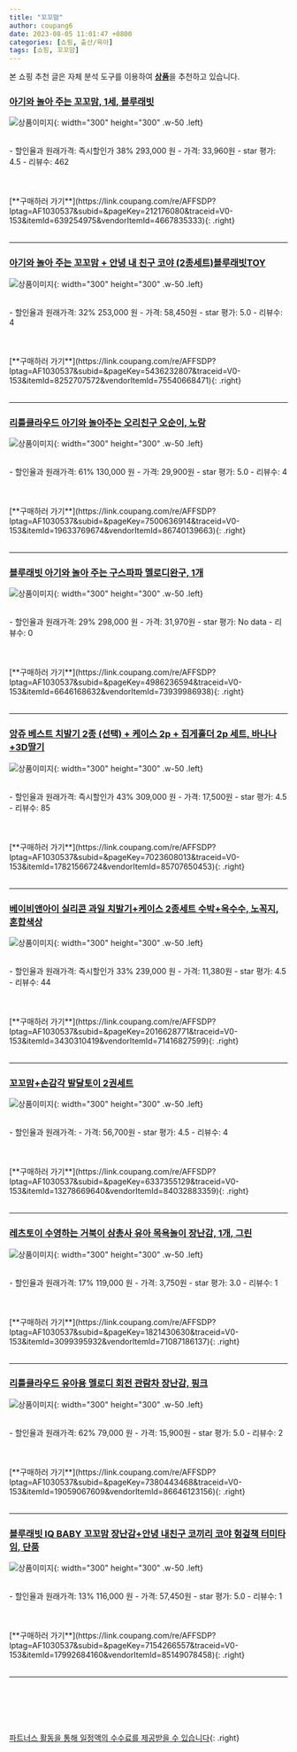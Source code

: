 ```yaml
---
title: "꼬꼬맘"
author: coupang6
date: 2023-08-05 11:01:47 +0800
categories: [쇼핑, 출산/육아]
tags: [쇼핑, 꼬꼬맘]
---
```


본 쇼핑 추천 글은 자체 분석 도구를 이용하여 [**상품**](https://link.coupang.com/a/bao1ui)을 추천하고 있습니다.

### [아기와 놀아 주는 꼬꼬맘, 1세, 블루래빗](https://link.coupang.com/re/AFFSDP?lptag=AF1030537&subid=&pageKey=212176080&traceid=V0-153&itemId=639254975&vendorItemId=4667835333)

![상품이미지](https://thumbnail6.coupangcdn.com/thumbnails/remote/230x230ex/image/retail/images/3671191943679378-fc8991b6-37aa-4646-b937-46421e5df530.jpg){: width="300" height="300" .w-50 .left}


<br>
- 할인율과 원래가격: 즉시할인가 38%  293,000   원
- 가격: 33,960원
- star 평가: 4.5
- 리뷰수: 462
<br>
<br>
<br>
<br>
[**구매하러 가기**](https://link.coupang.com/re/AFFSDP?lptag=AF1030537&subid=&pageKey=212176080&traceid=V0-153&itemId=639254975&vendorItemId=4667835333){: .right}
<br>
<br>

---

### [아기와 놀아 주는 꼬꼬맘 + 안녕 내 친구 코야 (2종세트)블루래빗TOY](https://link.coupang.com/re/AFFSDP?lptag=AF1030537&subid=&pageKey=5436232807&traceid=V0-153&itemId=8252707572&vendorItemId=75540668471)

![상품이미지](https://thumbnail6.coupangcdn.com/thumbnails/remote/230x230ex/image/vendor_inventory/5b78/333154073bd2babef4d8ae8be2b9424fe435556e27739873985b533af75a.jpg){: width="300" height="300" .w-50 .left}


<br>
- 할인율과 원래가격: 32%  253,000   원
- 가격: 58,450원
- star 평가: 5.0
- 리뷰수: 4
<br>
<br>
<br>
<br>
[**구매하러 가기**](https://link.coupang.com/re/AFFSDP?lptag=AF1030537&subid=&pageKey=5436232807&traceid=V0-153&itemId=8252707572&vendorItemId=75540668471){: .right}
<br>
<br>

---

### [리틀클라우드 아기와 놀아주는 오리친구 오순이, 노랑](https://link.coupang.com/re/AFFSDP?lptag=AF1030537&subid=&pageKey=7500636914&traceid=V0-153&itemId=19633769674&vendorItemId=86740139663)

![상품이미지](https://thumbnail6.coupangcdn.com/thumbnails/remote/230x230ex/image/vendor_inventory/1dea/92ad57c623a101393e0952b33b33c99be1ad14ce76b809b2229e49f172bb.jpg){: width="300" height="300" .w-50 .left}


<br>
- 할인율과 원래가격: 61%  130,000   원
- 가격: 29,900원
- star 평가: 5.0
- 리뷰수: 4
<br>
<br>
<br>
<br>
[**구매하러 가기**](https://link.coupang.com/re/AFFSDP?lptag=AF1030537&subid=&pageKey=7500636914&traceid=V0-153&itemId=19633769674&vendorItemId=86740139663){: .right}
<br>
<br>

---

### [블루래빗 아기와 놀아 주는 구스파파 멜로디완구, 1개](https://link.coupang.com/re/AFFSDP?lptag=AF1030537&subid=&pageKey=4986236594&traceid=V0-153&itemId=6646168632&vendorItemId=73939986938)

![상품이미지](https://thumbnail6.coupangcdn.com/thumbnails/remote/230x230ex/image/rs_quotation_api/kkaqbnjo/12eca4e4a263488b8c481800fcaf4521.jpg){: width="300" height="300" .w-50 .left}


<br>
- 할인율과 원래가격: 29%  298,000   원
- 가격: 31,970원
- star 평가: No data
- 리뷰수: 0
<br>
<br>
<br>
<br>
[**구매하러 가기**](https://link.coupang.com/re/AFFSDP?lptag=AF1030537&subid=&pageKey=4986236594&traceid=V0-153&itemId=6646168632&vendorItemId=73939986938){: .right}
<br>
<br>

---

### [앙쥬 베스트 치발기 2종 (선택) + 케이스 2p + 집게홀더 2p 세트, 바나나+3D딸기](https://link.coupang.com/re/AFFSDP?lptag=AF1030537&subid=&pageKey=7023608013&traceid=V0-153&itemId=17821566724&vendorItemId=85707650453)

![상품이미지](https://thumbnail10.coupangcdn.com/thumbnails/remote/230x230ex/image/vendor_inventory/fb56/b1e88c63b02a4670b396b0140f33e7246fb4ac85e5b021d79b87ea703371.jpg){: width="300" height="300" .w-50 .left}


<br>
- 할인율과 원래가격: 즉시할인가 43%  309,000   원
- 가격: 17,500원
- star 평가: 4.5
- 리뷰수: 85
<br>
<br>
<br>
<br>
[**구매하러 가기**](https://link.coupang.com/re/AFFSDP?lptag=AF1030537&subid=&pageKey=7023608013&traceid=V0-153&itemId=17821566724&vendorItemId=85707650453){: .right}
<br>
<br>

---

### [베이비앤아이 실리콘 과일 치발기+케이스 2종세트 수박+옥수수, 노꼭지, 혼합색상](https://link.coupang.com/re/AFFSDP?lptag=AF1030537&subid=&pageKey=2016628771&traceid=V0-153&itemId=3430310419&vendorItemId=71416827599)

![상품이미지](https://thumbnail6.coupangcdn.com/thumbnails/remote/230x230ex/image/retail/images/2020/08/24/19/0/83d101f1-a379-44c0-b130-6a93282cfe36.jpg){: width="300" height="300" .w-50 .left}


<br>
- 할인율과 원래가격: 즉시할인가 33%  239,000   원
- 가격: 11,380원
- star 평가: 4.5
- 리뷰수: 44
<br>
<br>
<br>
<br>
[**구매하러 가기**](https://link.coupang.com/re/AFFSDP?lptag=AF1030537&subid=&pageKey=2016628771&traceid=V0-153&itemId=3430310419&vendorItemId=71416827599){: .right}
<br>
<br>

---

### [꼬꼬맘+손감각 발달토이 2권세트](https://link.coupang.com/re/AFFSDP?lptag=AF1030537&subid=&pageKey=6337355129&traceid=V0-153&itemId=13278669640&vendorItemId=84032883359)

![상품이미지](https://thumbnail10.coupangcdn.com/thumbnails/remote/230x230ex/image/vendor_inventory/3075/0dbff7b0cc32c77484c922f558625a509668c7f6b528a4e7f492cb7b39c6.jpg){: width="300" height="300" .w-50 .left}


<br>
- 할인율과 원래가격: 
- 가격: 56,700원
- star 평가: 4.5
- 리뷰수: 4
<br>
<br>
<br>
<br>
[**구매하러 가기**](https://link.coupang.com/re/AFFSDP?lptag=AF1030537&subid=&pageKey=6337355129&traceid=V0-153&itemId=13278669640&vendorItemId=84032883359){: .right}
<br>
<br>

---

### [레츠토이 수영하는 거북이 삼총사 유아 목욕놀이 장난감, 1개, 그린](https://link.coupang.com/re/AFFSDP?lptag=AF1030537&subid=&pageKey=1821430630&traceid=V0-153&itemId=3099395932&vendorItemId=71087186137)

![상품이미지](https://thumbnail7.coupangcdn.com/thumbnails/remote/230x230ex/image/retail/images/2020/07/14/15/4/24abf052-7e26-4aac-982c-850052eab03e.jpg){: width="300" height="300" .w-50 .left}


<br>
- 할인율과 원래가격: 17%  119,000   원
- 가격: 3,750원
- star 평가: 3.0
- 리뷰수: 1
<br>
<br>
<br>
<br>
[**구매하러 가기**](https://link.coupang.com/re/AFFSDP?lptag=AF1030537&subid=&pageKey=1821430630&traceid=V0-153&itemId=3099395932&vendorItemId=71087186137){: .right}
<br>
<br>

---

### [리틀클라우드 유아용 멜로디 회전 관람차 장난감, 핑크](https://link.coupang.com/re/AFFSDP?lptag=AF1030537&subid=&pageKey=7380443468&traceid=V0-153&itemId=19059067609&vendorItemId=86646123156)

![상품이미지](https://thumbnail9.coupangcdn.com/thumbnails/remote/230x230ex/image/retail/images/2023/07/21/11/9/8bb809b7-6626-4615-8ce2-4698b7935e20.png){: width="300" height="300" .w-50 .left}


<br>
- 할인율과 원래가격: 62%  79,000   원
- 가격: 15,900원
- star 평가: 5.0
- 리뷰수: 2
<br>
<br>
<br>
<br>
[**구매하러 가기**](https://link.coupang.com/re/AFFSDP?lptag=AF1030537&subid=&pageKey=7380443468&traceid=V0-153&itemId=19059067609&vendorItemId=86646123156){: .right}
<br>
<br>

---

### [블루래빗 IQ BABY 꼬꼬맘 장난감+안녕 내친구 코끼리 코야 헝겊책 터미타임, 단품](https://link.coupang.com/re/AFFSDP?lptag=AF1030537&subid=&pageKey=7154266557&traceid=V0-153&itemId=17992684160&vendorItemId=85149078458)

![상품이미지](https://thumbnail9.coupangcdn.com/thumbnails/remote/230x230ex/image/vendor_inventory/d0d4/ce9d98298d6922b8c5b1104a4a27365dfce111e037a3b9d17b3856364466.jpg){: width="300" height="300" .w-50 .left}


<br>
- 할인율과 원래가격: 13%  116,000   원
- 가격: 57,450원
- star 평가: 5.0
- 리뷰수: 1
<br>
<br>
<br>
<br>
[**구매하러 가기**](https://link.coupang.com/re/AFFSDP?lptag=AF1030537&subid=&pageKey=7154266557&traceid=V0-153&itemId=17992684160&vendorItemId=85149078458){: .right}
<br>
<br>

---
<br><br><br><br><br> [파트너스 활동을 통해 일정액의 수수료를 제공받을 수 있습니다](https://link.coupang.com/a/bao1ui){: .right}